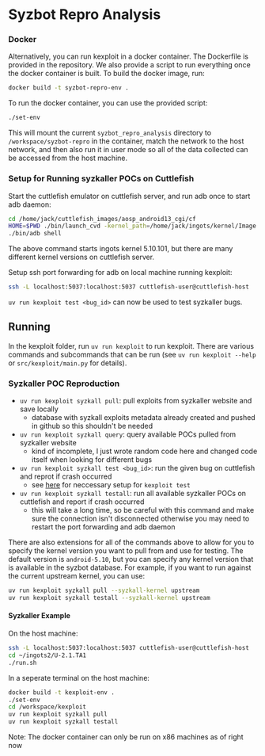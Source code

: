 # Syzbot Repro Analysis

### Docker

Alternatively, you can run kexploit in a docker container. The Dockerfile is provided in the repository. We also provide a script to run everything once the docker container is built.
To build the docker image, run:
```sh
docker build -t syzbot-repro-env .
```
To run the docker container, you can use the provided script:
```sh
./set-env
```
This will mount the current `syzbot_repro_analysis` directory to `/workspace/syzbot-repro` in the container, match the network to the host network, and then also run it in user mode so all of the data collected can be accessed from the host machine.

### Setup for Running syzkaller POCs on Cuttlefish

Start the cuttlefish emulator on cuttlefish server, and run adb once to start adb daemon:
```sh
cd /home/jack/cuttlefish_images/aosp_android13_cgi/cf
HOME=$PWD ./bin/launch_cvd -kernel_path=/home/jack/ingots/kernel/Image -initramfs_path=/home/jack/ingots/kernel/initramfs.img
./bin/adb shell
```
The above command starts ingots kernel 5.10.101, but there are many different kernel versions on cuttlefish server.

Setup ssh port forwarding for adb on local machine running kexploit:
```sh
ssh -L localhost:5037:localhost:5037 cuttlefish-user@cuttlefish-host
```

`uv run kexploit test <bug_id>` can now be used to test syzkaller bugs.

## Running

In the kexploit folder, run `uv run kexploit` to run kexploit. There are various commands and subcommands that can be run (see `uv run kexploit --help` or `src/kexploit/main.py` for details).

### Syzkaller POC Reproduction
- `uv run kexploit syzkall pull`: pull exploits from syzkaller website and save locally
  - database with syzkall exploits metadata already created and pushed in github so this shouldn't be needed
- `uv run kexploit syzkall query`: query available POCs pulled from syzkaller website
  - kind of incomplete, I just wrote random code here and changed code itself when looking for different bugs
- `uv run kexploit syzkall test <bug_id>`: run the given bug on cuttlefish and reprot if crash occurred
  - see [here](#setup-for-running-syzkaller-pocs-on-cuttlefish) for neccessary setup for `kexploit test`
- `uv run kexploit syzkall testall`: run all available syzkaller POCs on cuttlefish and report if crash occurred
  - this will take a long time, so be careful with this command and make sure the connection isn't disconnected otherwise you may need to restart the port forwarding and adb daemon

There are also extensions for all of the commands above to allow for you to specify the kernel version you want to pull from and use for testing. The default version is `android-5.10`, but you can specify any kernel version that is available in the syzbot database.
For example, if you want to run against the current upstream kernel, you can use:
```sh
uv run kexploit syzkall pull --syzkall-kernel upstream
uv run kexploit syzkall testall --syzkall-kernel upstream
```

#### Syzkaller Example
On the host machine:
```sh
ssh -L localhost:5037:localhost:5037 cuttlefish-user@cuttlefish-host
cd ~/ingots2/U-2.1.TA1
./run.sh
```

In a seperate terminal on the host machine:
```sh
docker build -t kexploit-env .
./set-env
cd /workspace/kexploit
uv run kexploit syzkall pull
uv run kexploit syzkall testall
```
Note: The docker container can only be run on x86 machines as of right now

